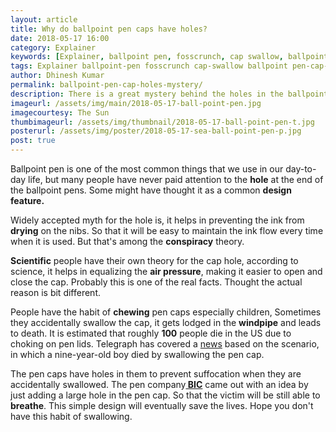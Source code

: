 ```yaml
---
layout: article
title: Why do ballpoint pen caps have holes?
date: 2018-05-17 16:00 
category: Explainer
keywords: [Explainer, ballpoint pen, fosscrunch, cap swallow, ballpoint , pen cap holes, reason]
tags: Explainer ballpoint-pen fosscrunch cap-swallow ballpoint pen-cap-holes reason
author: Dhinesh Kumar
permalink: ballpoint-pen-cap-holes-mystery/
description: There is a great mystery behind the holes in the ballpoint pen lids, learn this article to uncover the myster.
imageurl: /assets/img/main/2018-05-17-ball-point-pen.jpg
imagecourtesy: The Sun
thumbimageurl: /assets/img/thumbnail/2018-05-17-ball-point-pen-t.jpg
posterurl: /assets/img/poster/2018-05-17-sea-ball-point-pen-p.jpg
post: true
---
```

<p>Ballpoint pen is one of the most common things that we use in our day-to-day life, but many people have never paid attention to the <strong>hole</strong> at the end of the ballpoint pens. Some might have thought it as a common <strong>design feature.</strong></p>
<p>Widely accepted myth for the hole is, it helps in preventing the ink from<strong> drying</strong> on the nibs. So that it will be easy to maintain the ink flow every time when it is used. But that's among the <strong>conspiracy</strong> theory.</p>
<p><strong>Scientific</strong> people have their own theory for the cap hole, according to science, it helps in equalizing the <strong>air pressure</strong>, making it easier to open and close the cap. Probably this is one of the real facts. Thought the actual reason is bit different.</p>
<p>People have the habit of <strong>chewing</strong> pen caps especially children, Sometimes they accidentally swallow the cap, it gets lodged in the <strong>windpipe</strong> and leads to death. It is estimated that roughly <strong>100</strong> people die in the US due to choking on pen lids. Telegraph has covered a <a title="Boy choked to death on his pen top" href="https://www.telegraph.co.uk/news/uknews/1539833/Boy-choked-to-death-on-his-pen-top.html">news</a> based on the scenario, in which a nine-year-old boy died by swallowing the pen cap. </p>
<p>The pen caps have holes in them to prevent suffocation when they are accidentally swallowed. The pen company<a title="BIC" href="https://www.bicworld.com/en"><strong> BIC</strong></a> came out with an idea by just adding a large hole in the pen cap. So that the victim will be still able to <strong>breathe</strong>. This simple design will eventually save the lives. Hope you don't have this habit of swallowing.</p>